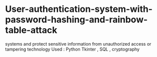 # User-authentication-system-with-password-hashing-and-rainbow-table-attack
systems and protect sensitive information from unauthorized access or tampering  technology Used : Python Tkinter , SQL , cryptography 
